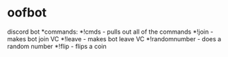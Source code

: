 # oofbot
discord bot
*commands:
*!cmds - pulls out all of the commands
*!join - makes bot join VC
*!leave - makes bot leave VC
*!randomnumber - does a random number 
*!flip - flips a coin
